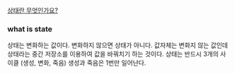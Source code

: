 [상태란 무엇인가요?](#what-is-state)

### what is state

상태는 변화하는 값이다. 변화하지 않으면 상태가 아니다.
값자체는 변화지 않는 값인데 상태라는 중간 저장소를 이용하여 값을 바꿔치기 하는 것이다.
상태는 반드시 3개의 사이클 (생성, 변화, 죽음) 생성과 죽음은 1번만 일어난다.
